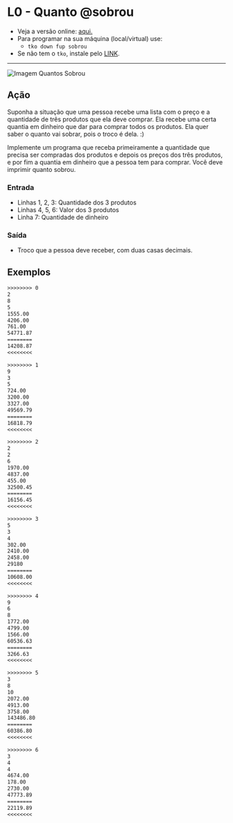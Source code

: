 # L0 - Quanto @sobrou

- Veja a versão online: [aqui.](https://github.com/qxcodefup/arcade/blob/master/base/sobrou/Readme.md)
- Para programar na sua máquina (local/virtual) use:
  - `tko down fup sobrou`
- Se não tem o `tko`, instale pelo [LINK](https://github.com/senapk/tko#tko).

---

![Imagem Quantos Sobrou](https://raw.githubusercontent.com/qxcodefup/arcade/master/base/sobrou/cover.jpg)

## Ação

Suponha a situação que uma pessoa recebe uma lista com o preço e a
quantidade de três produtos que ela deve comprar. Ela recebe uma certa quantia
em dinheiro que dar para comprar todos os produtos. Ela quer saber o quanto
vai sobrar, pois o troco é dela. :)

Implemente um programa que receba primeiramente a quantidade que precisa ser
compradas dos produtos e depois os preços dos três produtos, e por fim a
quantia em dinheiro que a pessoa tem para comprar. Você deve imprimir quanto
sobrou.

### Entrada

- Linhas 1, 2, 3: Quantidade dos 3 produtos
- Linhas 4, 5, 6: Valor dos 3 produtos
- Linha 7: Quantidade de dinheiro

### Saída

- Troco que a pessoa deve receber, com duas casas decimais.

## Exemplos

```txt
>>>>>>>> 0
2
8
5
1555.00
4206.00
761.00
54771.87
========
14208.87
<<<<<<<<

>>>>>>>> 1
9
3
5
724.00
3200.00
3327.00
49569.79
========
16818.79
<<<<<<<<

>>>>>>>> 2
2
2
6
1970.00
4837.00
455.00
32500.45
========
16156.45
<<<<<<<<

>>>>>>>> 3
5
3
4
302.00
2410.00
2458.00
29180
========
10608.00
<<<<<<<<

>>>>>>>> 4
9
6
8
1772.00
4799.00
1566.00
60536.63
========
3266.63
<<<<<<<<

>>>>>>>> 5
3
8
10
2072.00
4913.00
3758.00
143486.80
========
60386.80
<<<<<<<<

>>>>>>>> 6
3
4
4
4674.00
178.00
2730.00
47773.89
========
22119.89
<<<<<<<<

```
